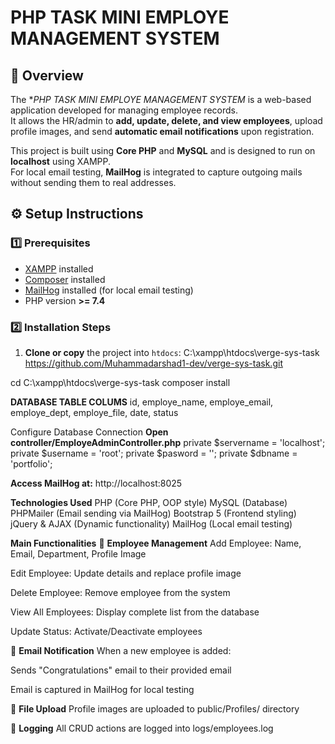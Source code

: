 # PHP TASK MINI EMPLOYE MANAGEMENT SYSTEM

## 📌 Overview
The **PHP TASK MINI EMPLOYE MANAGEMENT SYSTEM* is a web-based application developed for managing employee records.  
It allows the HR/admin to **add, update, delete, and view employees**, upload profile images, and send **automatic email notifications** upon registration.  

This project is built using **Core PHP** and **MySQL** and is designed to run on **localhost** using XAMPP.  
For local email testing, **MailHog** is integrated to capture outgoing mails without sending them to real addresses.


## ⚙️ Setup Instructions

### 1️⃣ Prerequisites
- [XAMPP](https://www.apachefriends.org/download.html) installed  
- [Composer](https://getcomposer.org/download/) installed  
- [MailHog](https://github.com/mailhog/MailHog) installed (for local email testing)  
- PHP version **>= 7.4**



### 2️⃣ Installation Steps
1. **Clone or copy** the project into `htdocs`:
  C:\xampp\htdocs\verge-sys-task
  https://github.com/Muhammadarshad1-dev/verge-sys-task.git



  cd C:\xampp\htdocs\verge-sys-task
  composer install



  **DATABASE TABLE COLUMS**
  id, employe_name, employe_email, employe_dept, employe_file, date, status



Configure Database Connection
**Open controller/EmployeAdminController.php**
private $servername = 'localhost';
private $username = 'root';
private $pasword  = '';
private $dbname   = 'portfolio';



**Access MailHog at:**
http://localhost:8025




**Technologies Used**
PHP (Core PHP, OOP style)
MySQL (Database)
PHPMailer (Email sending via MailHog)
Bootstrap 5 (Frontend styling)
jQuery & AJAX (Dynamic functionality)
MailHog (Local email testing)




**Main Functionalities**
🔹 **Employee Management**
Add Employee: Name, Email, Department, Profile Image

Edit Employee: Update details and replace profile image

Delete Employee: Remove employee from the system

View All Employees: Display complete list from the database

Update Status: Activate/Deactivate employees

🔹 **Email Notification**
When a new employee is added:

Sends "Congratulations" email to their provided email

Email is captured in MailHog for local testing

🔹 **File Upload**
Profile images are uploaded to public/Profiles/ directory

🔹 **Logging**
All CRUD actions are logged into logs/employees.log

